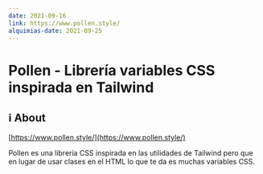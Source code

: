 ```yaml
---
date: 2021-09-16
link: https://www.pollen.style/
alquimias-date: 2021-09-25
---
```


# Pollen - Librería variables CSS inspirada en Tailwind

## ℹ️ About

[https://www.pollen.style/](https://www.pollen.style/)

Pollen es una librería CSS inspirada en las utilidades de Tailwind pero que en lugar de usar clases en el HTML lo que te da es muchas variables CSS.


